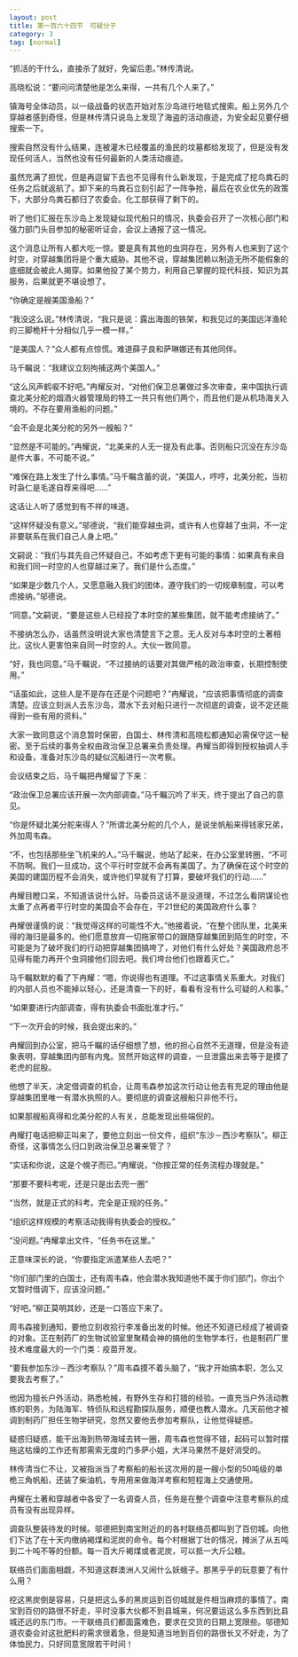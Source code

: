 ```yaml
---
layout: post
title: 第一百六十四节　可疑分子
category: 3
tag: [normal]
---
```


“抓活的干什么，直接杀了就好，免留后患。”林传清说。

高晓松说：“要问问清楚他是怎么来得，一共有几个人来了。”

镇海号全体动员，以一级战备的状态开始对东沙岛进行地毯式搜索。船上另外几个穿越者感到奇怪，但是林传清只说岛上发现了海盗的活动痕迹，为安全起见要仔细搜索一下。

搜索自然没有什么结果，连被灌木已经覆盖的渔民的坟墓都给发现了，但是没有发现任何活人，当然也没有任何最新的人类活动痕迹。

虽然充满了担忧，但是再逗留下去也不见得有什么新发现，于是完成了挖鸟粪石的任务之后就返航了。卸下来的鸟粪石立刻引起了一阵争抢，最后在农业优先的政策下，大部分鸟粪石都归了农委会。化工部获得了剩下的。

听了他们汇报在东沙岛上发现疑似现代船只的情况，执委会召开了一次核心部门和强力部门头目参加的秘密听证会，会议上通报了这一情况。

这个消息让所有人都大吃一惊。要是真有其他的虫洞存在，另外有人也来到了这个时空，对穿越集团将是个重大威胁。其他不说，穿越集团赖以制造无所不能假象的底细就会被此人揭穿。如果他投了某个势力，利用自己掌握的现代科技、知识为其服务，后果就更不堪设想了。

“你确定是艘美国渔船？”

“我没这么说。”林传清说，“我只是说：露出海面的铁架，和我见过的美国远洋渔轮的三脚桅杆十分相似几乎一模一样。”

“是美国人？”众人都有点惊慌。难道薛子良和萨琳娜还有其他同伴。

马千瞩说：“我建议立刻拘捕这两个美国人。”

“这么风声鹤唳不好吧。”冉耀反对，“对他们保卫总署做过多次审查，来中国执行调查北美分舵的烟酒火器管理局的特工一共只有他们两个，而且他们是从机场海关入境的。不存在要用渔船的问题。”

“会不会是北美分舵的另外一艘船？”

“显然是不可能的。”冉耀说，“北美来的人无一提及有此事。否则船只沉没在东沙岛是件大事，不可能不说。”

“难保在路上发生了什么事情。”马千瞩含蓄的说，“美国人，哼哼，北美分舵，当初时袅仁是毛遂自荐来得吧……”

这话让人听了感觉到有不祥的味道。

“这样怀疑没有意义。”邬德说，“我们能穿越虫洞，或许有人也穿越了虫洞，不一定非要联系在我们自己人身上吧。”

文嗣说：“我们与其先自己怀疑自己，不如考虑下更有可能的事情：如果真有来自和我们同一时空的人也穿越过来了。我们是什么态度。”

“如果是少数几个人，又愿意融入我们的团体，遵守我们的一切规章制度，可以考虑接纳。”邬德说。

“同意。”文嗣说，“要是这些人已经投了本时空的某些集团，就不能考虑接纳了。”

不接纳怎么办，话虽然没明说大家也清楚言下之意。无人反对与本时空的土著相比，这伙人更害怕来自同一时空的人。大伙一致同意。

“好，我也同意。”马千瞩说，“不过接纳的话要对其做严格的政治审查，长期控制使用。”

“话虽如此，这些人是不是存在还是个问题吧？”冉耀说，“应该把事情彻底的调查清楚。应该立刻派人去东沙岛，潜水下去对船只进行一次彻底的调查，说不定还能得到一些有用的资料。”

大家一致同意这个消息暂时保密，白国士、林传清和高晓松都通知必需保守这一秘密。至于后续的事务全权由政治保卫总署来负责处理。冉耀当即得到授权抽调人手和设备，准备对东沙岛的疑似沉船进行一次考察。

会议结束之后，马千瞩把冉耀留了下来：

“政治保卫总署应该开展一次内部调查。”马千瞩沉吟了半天，终于提出了自己的意见。

“你是怀疑北美分舵来得人？”所谓北美分舵的几个人，是说坐帆船来得钱家兄弟，外加周韦森。

“不，也包括那些坐飞机来的人。”马千瞩说，他站了起来，在办公室里转圈，“不可不防啊。我们一旦成功，这个平行时空就不会再有美国了。为了确保在这个时空的美国的建国历程不会消失，或许他们早就有了打算，要破坏我们的行动……”

冉耀目瞪口呆，不知道该说什么好。马委员这话不是没道理，不过怎么看阴谋论也太重了点再者平行时空的美国会不会存在，干21世纪的美国政府什么事？

冉耀很谨慎的说：“我觉得这样的可能性不大。”他接着说，“在整个团队里，北美来得的海归是最多的。他们愿意放弃一切拖家带口的跟随穿越集团到陌生的时空，不可能是为了破坏我们的行动把穿越集团搞垮了，对他们有什么好处？美国政府总不见得有能力再开个虫洞接他们回去吧。我们垮台他们也跟着灭亡。”

马千瞩默默的看了下冉耀：“嗯，你说得也有道理。不过这事情关系重大。对我们的内部人员也不能掉以轻心，还是清查一下的好，看看有没有什么可疑的人和事。”

“如果要进行内部调查，得有执委会书面批准才行。”

“下一次开会的时候，我会提出来的。”

冉耀回到办公室，把马千瞩的话仔细想了想，他的担心自然不无道理，但是没有迹象表明，穿越集团内部有内鬼。贸然开始这样的调查，一旦泄露出来去等于是摸了老虎的屁股。

他想了半天，决定借调查的机会，让周韦森参加这次行动让他去有充足的理由他是穿越集团里唯一有潜水执照的人。要彻底的调查这艘船只非他不行。

如果那艘船真得和北美分舵的人有关，总能发现出些端倪的。

冉耀打电话把柳正叫来了，要他立刻出一份文件，组织“东沙－西沙考察队”。柳正奇怪，这事情怎么归口到政治保卫总署来管了？

“实话和你说，这是个幌子而已。”冉耀说，“你按正常的任务流程办理就是。”

“那要不要科考呢，还是只是出去兜一圈”

“当然，就是正式的科考。完全是正规的任务。”

“组织这样规模的考察活动我得有执委会的授权。”

“没问题。”冉耀拿出文件，“任务书在这里。”

正意味深长的说，“你要指定派遣某些人去吧？”

“你们部门里的白国士，还有周韦森，他会潜水我知道他不属于你们部门，你出个文暂时借调下，应该没问题。”

“好吧。”柳正莫明其妙，还是一口答应下来了。

周韦森接到通知，要他立刻收拾行李准备出发的时候。他还不知道已经成了被调查的对象。正在制药厂的生物试验室里聚精会神的搞他的生物学本行，也是制药厂里技术难度最大的一个门类：疫苗开发。

“要我参加东沙－西沙考察队？”周韦森摸不着头脑了，“我才开始搞本职，怎么又要我去考察了。”

他因为擅长户外活动，熟悉枪械，有野外生存和打猎的经验。一直充当户外活动教练的职务，为陆海军、特侦队和远程勘探队服务，顺便也教人潜水。几天前他才被调到制药厂担任生物学研究，忽然又要他去参加考察队，让他觉得疑惑。

疑惑归疑惑，能干出海到热带海域去转一圈，周韦森也觉得不错，起码可以暂时摆拖这枯燥的工作还有那需索无度的门多萨小姐，大洋马果然不是好消受的。

林传清当仁不让，又被指派当了考察船的船长这次用的是一艘小型的50吨级的单桅三角帆船，还装了柴油机，专用用来做海洋考察和短程海上交通使用。

冉耀在土著和穿越者中各安了一名调查人员，任务是在整个调查中注意考察队的成员有没有出现异样。

调查队整装待发的时候。邬德把到南宝附近的的各村联络员都叫到了百仞城。向他们下达了在十天内缴纳褐煤和泥炭的命令。每个村根据丁壮的情况，摊派了从五吨到二十吨不等的份额。每一百大斤褐煤或者泥炭，可以抵一大斤公粮。

联络员们面面相觑，不知道这群澳洲人又闹什么妖蛾子。那黑乎乎的玩意要了有什么用？

挖这黑炭倒是容易，只是把这么多的黑炭运到百仞城就是件相当麻烦的事情了。南宝到百仞的路很不好走，平时没事大伙都不到县城来，何况要运这么多东西到比县城还远的东门市。一干联络员们都面露难色，要求在交货的日期上宽限些。邬德知道农委会对这批肥料的需求很着急，但是知道当地到百仞的路很长又不好走，为了体恤民力，只好同意宽限若干时间！